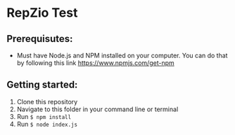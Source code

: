# RepZio Test

## Prerequisutes:
- Must have Node.js and NPM installed on your computer. You can do that by following this link https://www.npmjs.com/get-npm

## Getting started:

1. Clone this repository
2. Navigate to this folder in your command line or terminal
3. Run `$ npm install`
4. Run `$ node index.js`